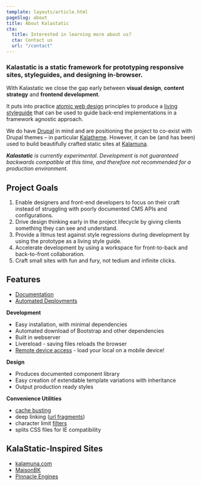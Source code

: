 ```yaml
---
template: layouts/article.html
pageSlug: about
title: About Kalastatic
cta:
  title: Interested in learning more about us?
  cta: Contact us
  url: "/contact"
---
```

<h3 class="bg-primary">Kalastatic is a static framework for prototyping responsive sites, styleguides, and designing in-browser.</h3>


With Kalastatic we close the gap early between **visual design**, **content strategy** and **frontend development**.

It puts into practice [atomic web design](http://bradfrost.com/blog/post/atomic-web-design) principles to produce a [living styleguide](http://www.webdesignerdepot.com/2014/09/how-to-make-your-code-easily-maintainable-with-living-style-guides) that can be used to guide back-end implementations in a framework agnostic approach.


We do have  <i class="fa fa-drupal"></i> [Drupal](https://www.drupal.org) in mind and are positioning the project to co-exist with Drupal themes – in particular [Kalatheme](https://www.drupal.org/project/kalatheme). However, it can be (and has been) used to build beautifully crafted static sites at [Kalamuna](https://www.kalamuna.com).

<i class="fa fa-flask"></i> _**Kalastatic** is currently experimental.
Development is not guaranteed backwards compatible at this time, and therefore not recommended for a production environment._


## Project Goals

1. Enable designers and front-end developers to focus on their craft instead of struggling with poorly documented CMS APIs and configurations.
1. Drive design thinking early in the project lifecycle by giving clients something they can see and understand.
1. Provide a litmus test against style regressions during development by using the prototype as a living style guide.
1. Accelerate development by using a workspace for front-to-back and back-to-front collaboration.
1. Craft small sites with fun and fury, not tedium and infinite clicks.


## Features

* [Documentation](https://github.com/kalamuna/kalastatic/wiki/)
* [Automated Deployments](https://github.com/kalamuna/kalastatic/wiki/Depolyment)

**Development**
  * Easy installation, with minimal dependencies
  * Automated download of Bootstrap and other dependencies
  * Built in webserver
  * Livereload - saving files reloads the browser
  * [Remote device access](https://github.com/kalamuna/kalastatic/wiki/Testing-via-other-devices) - load your local on a mobile device!

**Design**
  * Produces documented component library
  * Easy creation of extendable template variations with inheritance
  * Output production ready styles

**Convenience Utilities**
  * [cache busting](https://github.com/kalamuna/kalastatic/wiki/Cache-Busting)
  * deep linking ([url fragments](https://github.com/kalamuna/kalastatic/wiki/Fragment-Identifiers))
  * character limit [filters](https://github.com/kalamuna/kalastatic/wiki/Filters)
  * splits CSS files for IE compatibility


## KalaStatic-Inspired Sites
* [kalamuna.com](http://kalamuna.com)
* [MaisonBK](http://maisonbk.ca)
* [Pinnacle Engines](http://pinnacle-engines.com)
